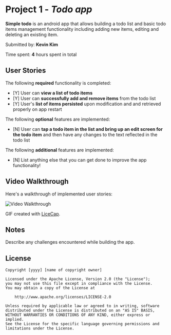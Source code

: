 # Project 1 - *Todo app*

**Simple todo** is an android app that allows building a todo list and basic todo items management functionality including adding new items, editing and deleting an existing item.

Submitted by: **Kevin Kim**

Time spent: **4** hours spent in total

## User Stories

The following **required** functionality is completed:

* [Y] User can **view a list of todo items**
* [Y] User can **successfully add and remove items** from the todo list
* [Y] User's **list of items persisted** upon modification and and retrieved properly on app restart

The following **optional** features are implemented:

* [N] User can **tap a todo item in the list and bring up an edit screen for the todo item** and then have any changes to the text reflected in the todo list

The following **additional** features are implemented:

* [N] List anything else that you can get done to improve the app functionality!

## Video Walkthrough

Here's a walkthrough of implemented user stories:

<img src='http://i.imgur.com/link/to/your/gif/file.gif' title='Video Walkthrough' width='' alt='Video Walkthrough' />

GIF created with [LiceCap](http://www.cockos.com/licecap/).

## Notes

Describe any challenges encountered while building the app.

## License

    Copyright [yyyy] [name of copyright owner]

    Licensed under the Apache License, Version 2.0 (the "License");
    you may not use this file except in compliance with the License.
    You may obtain a copy of the License at

        http://www.apache.org/licenses/LICENSE-2.0

    Unless required by applicable law or agreed to in writing, software
    distributed under the License is distributed on an "AS IS" BASIS,
    WITHOUT WARRANTIES OR CONDITIONS OF ANY KIND, either express or implied.
    See the License for the specific language governing permissions and
    limitations under the License.
